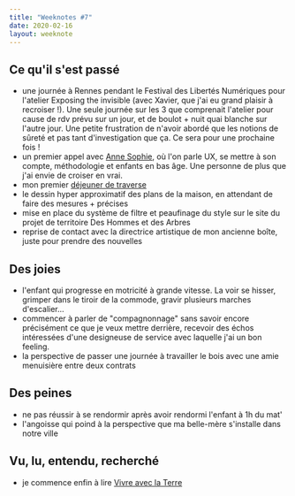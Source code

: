 ```yaml
---
title: "Weeknotes #7"
date: 2020-02-16
layout: weeknote
---
```


## Ce qu'il s'est passé

- une journée à Rennes pendant le Festival des Libertés Numériques pour l'atelier Exposing the invisible (avec Xavier, que j'ai eu grand plaisir à recroiser !). Une seule journée sur les 3 que comprenait l'atelier pour cause de rdv prévu sur un jour, et de boulot + nuit quai blanche sur l'autre jour. Une petite frustration de n'avoir abordé que les notions de sûreté et pas tant d'investigation que ça. Ce sera pour une prochaine fois !
- un premier appel avec [Anne Sophie](https://twitter.com/annso_), où l'on parle UX, se mettre à son compte, méthodologie et enfants en bas âge. Une personne de plus que j'ai envie de croiser en vrai.
- mon premier [déjeuner de traverse](https://www.helloasso.com/associations/le-bureau-de-traverse/evenements/dejeuner-de-traverse-18-design-ethique)
- le dessin hyper approximatif des plans de la maison, en attendant de faire des mesures + précises
- mise en place du système de filtre et peaufinage du style sur le site du projet de territoire Des Hommes et des Arbres
- reprise de contact avec la directrice artistique de mon ancienne boîte, juste pour prendre des nouvelles

## Des joies
- l'enfant qui progresse en motricité à grande vitesse. La voir se hisser, grimper dans le tiroir de la commode, gravir plusieurs marches d'escalier...
- commencer à parler de "compagnonnage" sans savoir encore précisément ce que je veux mettre derrière, recevoir des échos intéressées d'une designeuse de service avec laquelle j'ai un bon feeling. 
- la perspective de passer une journée à travailler le bois avec une amie menuisière entre deux contrats

## Des peines
- ne pas réussir à se rendormir après avoir rendormi l'enfant à 1h du mat'
- l'angoisse qui poind à la perspective que ma belle-mère s'installe dans notre ville

## Vu, lu, entendu, recherché
- je commence enfin à lire [Vivre avec la Terre](https://www.actes-sud.fr/vivre-avec-la-terre)
